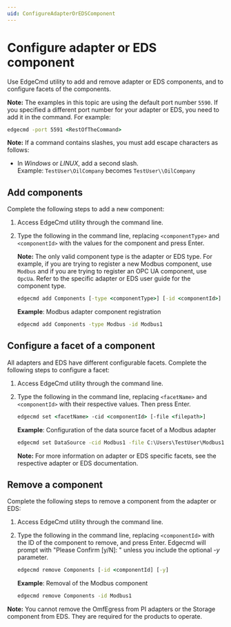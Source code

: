 ```yaml
---
uid: ConfigureAdapterOrEDSComponent
---
```


# Configure adapter or EDS component

Use EdgeCmd utility to add and remove adapter or EDS components, and to configure facets of the components.

**Note:** The examples in this topic are using the default port number `5590`. If you specified a different port number for your adapter or EDS, you need to add it in the command. For example:

```cmd
edgecmd -port 5591 <RestOfTheCommand>
```

**Note:** If a command contains slashes, you must add escape characters as follows:<br> 
  - In *Windows* or *LINUX*, add a second slash.<br> 
       Example: `TestUser\OilCompany` becomes `TestUser\\OilCompany`

## Add components

Complete the following steps to add a new component:

1. Access EdgeCmd utility through the command line.
2. Type the following in the command line, replacing `<componentType>` and `<componentId>` with the values for the component and press Enter.

    **Note:** The only valid component type is the adapter or EDS type. For example, if you are trying to register a new Modbus component, use `Modbus` and if you are trying to register an OPC UA component, use `OpcUa`. Refer to the specific adapter or EDS user guide for the component type.

    ```cmd
    edgecmd add Components [-type <componentType>] [-id <componentId>]
    ```

    **Example**: Modbus adapter component registration

    ```cmd
    edgecmd add Components -type Modbus -id Modbus1
    ```

## Configure a facet of a component

All adapters and EDS have different configurable facets. Complete the following steps to configure a facet:

1. Access EdgeCmd utility through the command line.
2. Type the following in the command line, replacing `<facetName>` and `<componentId>` with their respective values. Then press Enter.

    ```cmd
    edgecmd set <facetName> -cid <componentId> [-file <filepath>]
    ```

    **Example**: Configuration of the data source facet of a Modbus adapter

    ```cmd
    edgecmd set DataSource -cid Modbus1 -file C:\Users\TestUser\Modbus1\DataSource.json
    ```

    **Note:** For more information on adapter or EDS specific facets, see the respective adapter or EDS documentation.

## Remove a component

Complete the following steps to remove a component from the adapter or EDS:

1. Access EdgeCmd utility through the command line.
2. Type the following in the command line, replacing `<componentId>` with the ID of the component to remove, and press Enter. Edgecmd will prompt with "Please Confirm [y/N]: " unless you include the optional *-y* parameter.

    ```cmd
    edgecmd remove Components [-id <componentId] [-y]
    ```

    **Example**: Removal of the Modbus component

    ```cmd
    edgecmd remove Components -id Modbus1
    ```

**Note:** You cannot remove the OmfEgress from PI adapters or the Storage component from EDS. They are required for the products to operate.
